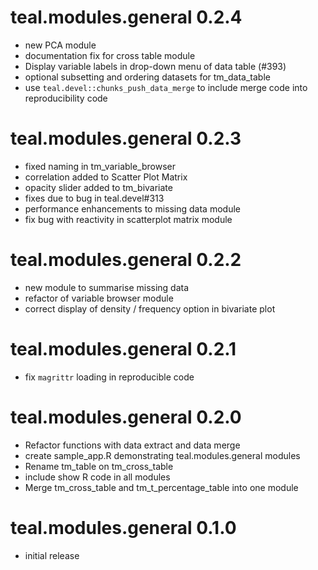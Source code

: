 # teal.modules.general 0.2.4

* new PCA module
* documentation fix for cross table module
* Display variable labels in drop-down menu of data table (#393)
* optional subsetting and ordering datasets for tm_data_table
* use `teal.devel::chunks_push_data_merge` to include merge code into reproducibility code

# teal.modules.general 0.2.3

* fixed naming in tm_variable_browser
* correlation added to Scatter Plot Matrix
* opacity slider added to tm_bivariate
* fixes due to bug in teal.devel#313
* performance enhancements to missing data module
* fix bug with reactivity in scatterplot matrix module

# teal.modules.general 0.2.2

* new module to summarise missing data
* refactor of variable browser module
* correct display of density / frequency option in bivariate plot

# teal.modules.general 0.2.1

* fix `magrittr` loading in reproducible code

# teal.modules.general 0.2.0

* Refactor functions with data extract and data merge
* create sample_app.R demonstrating teal.modules.general modules
* Rename tm_table on tm_cross_table
* include show R code in all modules
* Merge tm_cross_table and tm_t_percentage_table into one module

# teal.modules.general 0.1.0

* initial release
